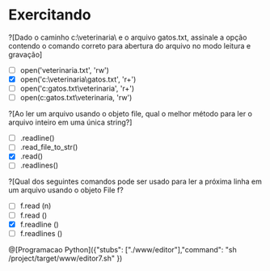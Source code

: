 # Exercitando

?[Dado o caminho c:\veterinaria\ e o arquivo gatos.txt, assinale a opção contendo o comando correto para abertura do arquivo no modo leitura e gravação]
-[ ] open('veterinaria.txt', 'rw')
-[x] open('c:\veterinaria\gatos.txt', 'r+')
-[ ] open('c:gatos.txt\veterinaria', 'r+')
-[ ] open(c:gatos.txt\veterinaria, 'rw')

?[Ao ler um arquivo usando o objeto file, qual o melhor método para ler o arquivo inteiro em uma única string?]
-[ ] .readline()
-[ ] .read_file_to_str()
-[x] .read()
-[ ] .readlines()

?[Qual dos seguintes comandos pode ser usado para ler a próxima linha em um arquivo usando o objeto File f?
-[ ] f.read (n)
-[ ] f.read ()
-[x] f.readline ()
-[ ] f.readlines ()

@[Programacao Python]({"stubs": ["./www/editor"],"command": "sh /project/target/www/editor7.sh" })



